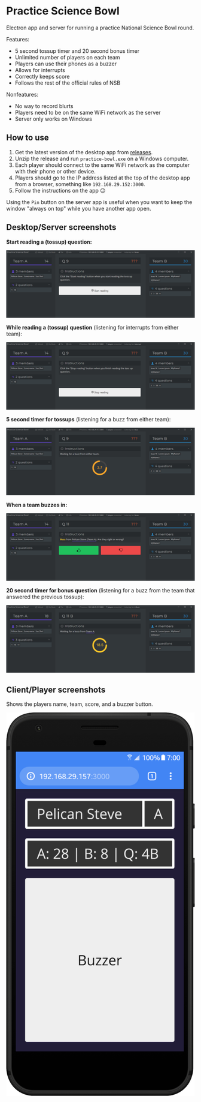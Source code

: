 # Practice Science Bowl

Electron app and server for running a practice National Science Bowl round.

Features:

- 5 second tossup timer and 20 second bonus timer
- Unlimited number of players on each team
- Players can use their phones as a buzzer
- Allows for interrupts
- Correctly keeps score
- Follows the rest of the official rules of NSB

Nonfeatures:

- No way to record blurts
- Players need to be on the same WiFi network as the server
- Server only works on Windows

## How to use

1. Get the latest version of the desktop app from [releases](https://github.com/TwoTau/PracticeBowl/releases).
2. Unzip the release and run `practice-bowl.exe` on a Windows computer.
3. Each player should connect to the same WiFi network as the computer with their phone or other device.
4. Players should go to the IP address listed at the top of the desktop app from a browser, something like `192.168.29.152:3000`.
5. Follow the instructions on the app :wink:

Using the `Pin` button on the server app is useful when you want to keep the window "always on top" while you have another app open.

## Desktop/Server screenshots

**Start reading a (tossup) question:**

![Start reading question screen](screenshots/start-reading.png)

**While reading a (tossup) question** (listening for interrupts from either team):

![Stop reading question screen](screenshots/stop-reading.png)

**5 second timer for tossups** (listening for a buzz from either team):

![5 second tossup timer screen](screenshots/tossup-timer.png)

**When a team buzzes in:**

![Tossup answered screen](screenshots/tossup-answer.png)

**20 second timer for bonus question** (listening for a buzz from the team that answered the previous tossup):

![20 second bonus timer screen](screenshots/bonus-timer.png)

## Client/Player screenshots

Shows the players name, team, score, and a buzzer button.

![Screenshot of client webpage on Android phone](screenshots/client-phone.png)